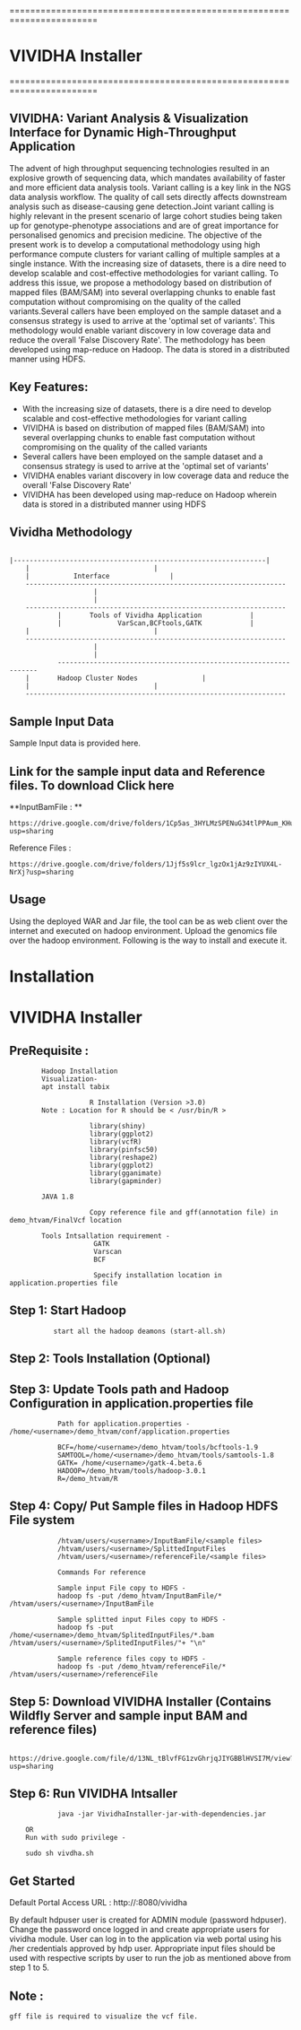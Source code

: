 =======================================================================
# VIVIDHA Installer
=======================================================================


## VIVIDHA: Variant Analysis & Visualization Interface for Dynamic High-Throughput Application


The advent of high throughput sequencing technologies resulted in an explosive growth of sequencing data, which mandates availability of faster and more efficient data analysis tools.
Variant calling is a key link in the NGS data analysis workflow. The quality of call sets directly affects downstream analysis such as disease-causing gene detection.Joint variant calling is highly relevant in the present scenario of large cohort studies being taken up for genotype-phenotype associations and are of great importance for personalised genomics and precision medicine.
The objective of the present work is to develop a computational methodology using high performance compute clusters for variant calling of multiple samples at a single instance.
With the increasing size of datasets, there is a dire need to develop scalable and cost-effective methodologies for variant calling.
To address this issue, we propose a methodology based on distribution of mapped files (BAM/SAM) into several overlapping chunks to enable fast computation without compromising on the quality of the called variants.Several callers have been employed on the sample dataset and a consensus strategy is used to arrive at the 'optimal set of variants'.
This methodology would enable variant discovery in low coverage data and reduce the overall 'False Discovery Rate'.
The methodology has been developed using map-reduce on Hadoop. The data is stored in a distributed manner using HDFS.

## Key Features:
 - With the increasing size of datasets, there is a dire need to develop scalable and cost-effective methodologies for variant calling
 - VIVIDHA is based on distribution of mapped files (BAM/SAM) into several overlapping chunks to enable fast computation without compromising on the quality of the called variants
 - Several callers have been employed on the sample dataset and a consensus strategy is used to arrive at the 'optimal set of variants'
 - VIVIDHA enables variant discovery in low coverage data and reduce the overall 'False Discovery Rate'
 - VIVIDHA has been developed using map-reduce on Hadoop wherein data is stored in a distributed manner using HDFS

## Vividha Methodology 

		                                                                                                                                                         |---------------------------------------------------------------|
		|								|
		|			Interface				|
		-----------------------------------------------------------------
					     |
					     |
		-----------------------------------------------------------------
                |		Tools of Vividha Application     		|
                |        	   VarScan,BCFtools,GATK			|
	 	|								|
		-----------------------------------------------------------------
					     |
					     |
                -----------------------------------------------------------------
		|		Hadoop Cluster Nodes			  	|
		|								|
		-----------------------------------------------------------------




## Sample Input Data

Sample Input data is provided here.

## Link for the sample input data and Reference files. To download Click here

**InputBamFile : **

	https://drive.google.com/drive/folders/1Cp5as_3HYLMzSPENuG34tlPPAum_KHug?usp=sharing
	
Reference Files : 

	https://drive.google.com/drive/folders/1Jjf5s9lcr_lgzOx1jAz9zIYUX4L-NrXj?usp=sharing

## Usage

Using the deployed WAR and Jar file, the tool can be as web client over the internet and executed on hadoop environment. Upload the genomics file over the hadoop environment.
Following is the way to install and execute it.

# Installation

# VIVIDHA Installer

## PreRequisite :
            Hadoop Installation
            Visualization-
			apt install tabix

                        R Installation (Version >3.0)
			Note : Location for R should be < /usr/bin/R >

                        library(shiny)
                        library(ggplot2)
                        library(vcfR)
                        library(pinfsc50)
                        library(reshape2)
                        library(ggplot2)
                        library(gganimate)
                        library(gapminder)
			
			JAVA 1.8
                        
                        Copy reference file and gff(annotation file) in demo_htvam/FinalVcf location
                        
            Tools Intsallation requirement -
                         GATK
                         Varscan
                         BCF
                         
                         Specify installation location in application.properties file

## Step 1:     Start Hadoop
               start all the hadoop deamons (start-all.sh)
               
## Step 2:     Tools Installation (Optional)

## Step 3:     Update Tools path and Hadoop Configuration in application.properties file

                Path for application.properties - /home/<username>/demo_htvam/conf/application.properties
  
                BCF=/home/<username>/demo_htvam/tools/bcftools-1.9
                SAMTOOL=/home/<username>/demo_htvam/tools/samtools-1.8
                GATK= /home/<username>/gatk-4.beta.6
                HADOOP=/demo_htvam/tools/hadoop-3.0.1
                R=/demo_htvam/R

## Step 4:       Copy/ Put Sample files in Hadoop HDFS File system

                /htvam/users/<username>/InputBamFile/<sample files>
                /htvam/users/<username>/SplittedInputFiles
                /htvam/users/<username>/referenceFile/<sample files>

                Commands For reference

                Sample input File copy to HDFS -     
                hadoop fs -put /demo_htvam/InputBamFile/* /htvam/users/<username>/InputBamFile

                Sample splitted input Files copy to HDFS -     
                hadoop fs -put /home/<username>/demo_htvam/SplitedInputFiles/*.bam /htvam/users/<username>/SplitedInputFiles/"+ "\n"

                Sample reference files copy to HDFS -  
                hadoop fs -put /demo_htvam/referenceFile/* /htvam/users/<username>/referenceFile
               
## Step 5:      Download VIVIDHA Installer (Contains Wildfly Server and sample input BAM and reference files) 
                        https://drive.google.com/file/d/13NL_tBlvfFG1zvGhrjqJIYGBBlHVSI7M/view?usp=sharing

## Step 6:      Run VIVIDHA Intsaller

                java -jar VividhaInstaller-jar-with-dependencies.jar
		
		OR
		Run with sudo privilege - 
		
		sudo sh vivdha.sh

## Get Started
 Default Portal Access URL :
 http://<Application server>:8080/vividha

By default hdpuser user is created for ADMIN module (password hdpuser). Change the password once logged in and create appropriate users for vividha module.
User can log in to the application via web portal using his /her credentials approved by hdp user.
Appropriate input files should be used with respective scripts by user to run the job as mentioned above from step 1 to 5.


## **Note** : 
	gff file is required to visualize the vcf file.
	
